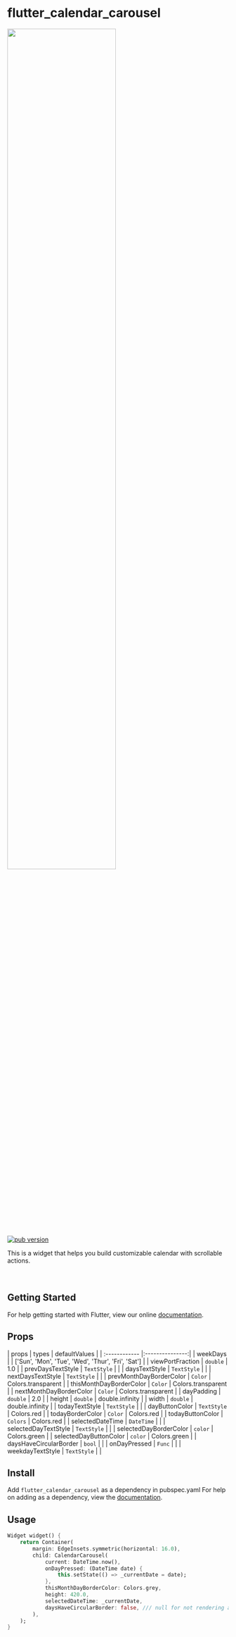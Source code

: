 # flutter_calendar_carousel

<img src="Logotype primary.png" width="70%" height="70%" />

<p align="left">
  <a href="https://pub.dartlang.org/packages/flutter_calendar_carousel"><img alt="pub version" src="https://img.shields.io/pub/v/flutter_calendar_carousel.svg?style=flat-square"></a>
</p>
This is a widget that helps you build customizable calendar with scrollable actions.
<br/><https://github.com/dooboolab/flutter_calendar_carousel/blob/master/docs/calendar1.gif/>
<br/><https://github.com/dooboolab/flutter_calendar_carousel/blob/master/docs/calendar2.gif/>
<br/><https://github.com/dooboolab/flutter_calendar_carousel/blob/master/docs/calendar3.gif/>

## Getting Started
For help getting started with Flutter, view our online
[documentation](https://flutter.io/).

## Props
| props | types | defaultValues |
| :------------ |:---------------:|
| weekDays | | ['Sun', 'Mon', 'Tue', 'Wed', 'Thur', 'Fri', 'Sat'] |
| viewPortFraction | `double` | 1.0 |
| prevDaysTextStyle | `TextStyle` | |
| daysTextStyle | `TextStyle` | |
| nextDaysTextStyle | `TextStyle` | |
| prevMonthDayBorderColor | `Color` | Colors.transparent |
| thisMonthDayBorderColor | `Color` | Colors.transparent |
| nextMonthDayBorderColor | `Color` | Colors.transparent |
| dayPadding | `double` | 2.0 |
| height | `double` | double.infinity |
| width | `double` | double.infinity |
| todayTextStyle | `TextStyle` | |
| dayButtonColor | `TextStyle` | Colors.red |
| todayBorderColor | `Color` | Colors.red |
| todayButtonColor | `Colors` | Colors.red |
| selectedDateTime | `DateTime` | |
| selectedDayTextStyle | `TextStyle` | |
| selectedDayBorderColor | `color` | Colors.green |
| selectedDayButtonColor | `color` | Colors.green |
| daysHaveCircularBorder | `bool` | |
| onDayPressed | `Func` | |
| weekdayTextStyle | `TextStyle` | |

## Install
Add ```flutter_calendar_carousel``` as a dependency in pubspec.yaml
For help on adding as a dependency, view the [documentation](https://flutter.io/using-packages/).

## Usage
```dart
Widget widget() {
	return Container(
		margin: EdgeInsets.symmetric(horizontal: 16.0),
		child: CalendarCarousel(
			current: DateTime.now(),
			onDayPressed: (DateTime date) {
				this.setState(() => _currentDate = date);
			},
			thisMonthDayBorderColor: Colors.grey,
			height: 420.0,
			selectedDateTime: _currentDate,
			daysHaveCircularBorder: false, /// null for not rendering any border, true for circular border, false for rectangular border
		),
	);
}
```